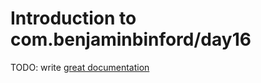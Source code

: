 # Introduction to com.benjaminbinford/day16

TODO: write [great documentation](http://jacobian.org/writing/what-to-write/)
